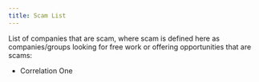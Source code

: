 ```yaml
---
title: Scam List
---
```


List of companies that are scam, where scam is defined here as companies/groups looking for free work or offering opportunities that are scams:

- Correlation One
